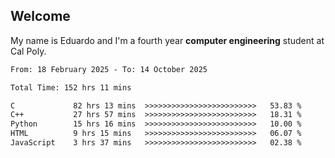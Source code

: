 ## Welcome

 My name is Eduardo and I'm a fourth year **computer engineering** student at Cal Poly.

<!--START_SECTION:waka-->

```txt
From: 18 February 2025 - To: 14 October 2025

Total Time: 152 hrs 11 mins

C             82 hrs 13 mins  >>>>>>>>>>>>>>>>>>>>>>>>>   53.83 %
C++           27 hrs 57 mins  >>>>>>>>>>>>>>>>>>>>>>>>>   18.31 %
Python        15 hrs 16 mins  >>>>>>>>>>>>>>>>>>>>>>>>>   10.00 %
HTML          9 hrs 15 mins   >>>>>>>>>>>>>>>>>>>>>>>>>   06.07 %
JavaScript    3 hrs 37 mins   >>>>>>>>>>>>>>>>>>>>>>>>>   02.38 %
```

<!--END_SECTION:waka-->

<!--
**lalog12/lalog12** is a ✨ _special_ ✨ repository because its `README.md` (this file) appears on your GitHub profile.

Here are some ideas to get you started:

- 🔭 I’m currently working on ...
- 🌱 I’m currently learning ...
- 👯 I’m looking to collaborate on ...
- 🤔 I’m looking for help with ...
- 💬 Ask me about ...
- 📫 How to reach me: ...
- 😄 Pronouns: ...
- ⚡ Fun fact: ...
-->
